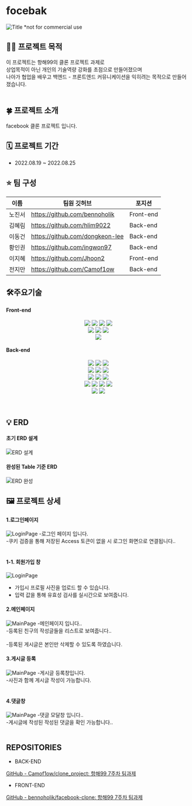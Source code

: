 

# focebak

![Title](./readme/foocebak.png)
*not for commercial use


## ****🤷‍♂️ 프로젝트 목적****
이 프로젝트는 항해99의 클론 프로젝트 과제로<br>
상업목적이 아닌 개인의 기술역량 강화를 초점으로 만들어졌으며 <br>
나아가 협업을 배우고 백엔드 - 프론트엔드 커뮤니케이션을 익히려는 목적으로 만들어졌습니다.<br><br>

## ****🍀 프로젝트 소개****

facebook 클론 프로젝트 입니다.
## ****🗓 프로젝트 기간****

- 2022.08.19 ~ 2022.08.25

## ****⭐️ 팀 구성****


|이름|팀원 깃허브|포지션|
|---|---|---|
|노진서|https://github.com/bennoholik|Front-end|
|김혜림|https://github.com/hlim9022|Back-end|
|이동건|https://github.com/dongkeon-lee|Back-end|
|황인권|https://github.com/ingwon97|Back-end|
|이지혜|https://github.com/Jhoon2|Front-end|
|전지만|https://github.com/Camof1ow|Back-end|




## ****🛠주요기술****

#### Front-end

<div align=center> 
      <img src="https://img.shields.io/badge/html5-E34F26?style=for-the-badge&logo=html5&logoColor=white"> 
      <img src="https://img.shields.io/badge/css-1572B6?style=for-the-badge&logo=css3&logoColor=white"> 
      <img src="https://img.shields.io/badge/javascript-F7DF1E?style=for-the-badge&logo=javascript&logoColor=black">
     <img src="https://img.shields.io/badge/vercel-000000?style=for-the-badge&logo=vercel&logoColor=white"> 

  <br>
   <img src="https://img.shields.io/badge/react-61DAFB?style=for-the-badge&logo=react&logoColor=black">   
   <img src="https://img.shields.io/badge/redux-764ABC?style=for-the-badge&logo=redux&logoColor=purple"> 
 
   <img src="https://img.shields.io/badge/styledcomponents-DB7093?style=for-the-badge&logo=styled-components&logoColor=pink">
  <br>

   <img src="https://img.shields.io/badge/github-181717?style=for-the-badge&logo=github&logoColor=white">

</div>

#### Back-end

<div align=center> 
      <img src="https://img.shields.io/badge/Spring Boot-6DB33F?style=for-the-badge&logo=Spring Boot&logoColor=white">
      <img src="https://img.shields.io/badge/Spring Security-6DB33F?style=for-the-badge&logo=Spring Security&logoColor=white">
      <img src="https://img.shields.io/badge/codedeploy-6DB33F?style=for-the-badge&logo=codedeploy&logoColor=white">
  <br>
      <img src="https://img.shields.io/badge/Java-007396?style=for-the-badge&logo=Java&logoColor=white">
      <img src="https://img.shields.io/badge/JSON Web Tokens-000000?style=for-the-badge&logo=JSON Web Tokens&logoColor=white">   
      <img src="https://img.shields.io/badge/Gradle-02303A?style=for-the-badge&logo=Gradle&logoColor=white"> 
 
  <br>
   <img src="https://img.shields.io/badge/IntelliJ IDEA-000000?style=for-the-badge&logo=IntelliJ IDEA&logoColor=white">   
   <img src="https://img.shields.io/badge/Sourcetree-0052CC?style=for-the-badge&logo=Sourcetree&logoColor=white"> 
   <img src="https://img.shields.io/badge/Postman-FF6C37?style=for-the-badge&logo=Postman&logoColor=white">

   <br>
   <img src="https://img.shields.io/badge/AmazonEC2-FF9900?style=for-the-badge&logo=AmazonEC2&logoColor=white">
   <img src="https://img.shields.io/badge/Amazon S3-569A31?style=for-the-badge&logo=Amazon S3&logoColor=white"> 
   <img src="https://img.shields.io/badge/MySQL-4479A1?style=for-the-badge&logo=MySQL&logoColor=white">
   <img src="https://img.shields.io/badge/Ubuntu-E95420?style=for-the-badge&logo=Ubuntu&logoColor=white">
  <br>
   <img src="https://img.shields.io/badge/github-181717?style=for-the-badge&logo=github&logoColor=white">
   <img src="https://img.shields.io/badge/GitHub Actions-2088FF?style=for-the-badge&logo=GitHub Actions&logoColor=white">
</div>
  <br>  <br>




## ****💡 ERD****
#### 초기 ERD 설계
![ERD 설계](./readme/ERDfromStart.png)

#### 완성된 Table 기준 ERD
![ERD 완성](./readme/ERDfromProjectEntity.png)





## ****🖼️ 프로젝트 상세****

#### 1.로그인페이지
![LoginPage](./readme/pic6.png)
-로그인 페이지 입니다.<br>
-쿠키 검증을 통해 저장된 Access 토큰이 없을 시 로그인 화면으로 연결됩니다..<br><br>

#### 1-1. 회원가입 창
![LoginPage](./readme/pic1.png)
- 가입시 프로필 사진을 업로드 할 수 있습니다.
- 입력 값을 통해 유효성 검사를 실시간으로 보여줍니다. 


#### 2.메인페이지
![MainPage](./readme/pic2.png)
-메인페이지 입니다..<br>
-등록된 친구의 작성글들을 리스트로 보여줍니다..<br><br>
-등록된 게시글은 본인만 삭제할 수 있도록 하였습니다.



#### 3.게시글 등록
![MainPage](./readme/pic4.png)
-게시글 등록창입니다.<br>
-사진과 함께 게시글 작성이 가능합니다.<br><br>


#### 4.댓글창
![MainPage](./readme/pic7.png)
-댓글 모달창 입니다..<br>
-게시글에 작성된 작성된 댓글을 확인 가능합니다..<br><br>




## REPOSITORIES
- BACK-END

[GitHub - Camof1ow/clone_project: 항해99 7주차 팀과제](https://github.com/Camof1ow/clone_project)

- FRONT-END

[GitHub - bennoholik/facebook-clone: 항해99 7주차 팀과제](https://github.com/bennoholik/facebook-clone)<br><br>
